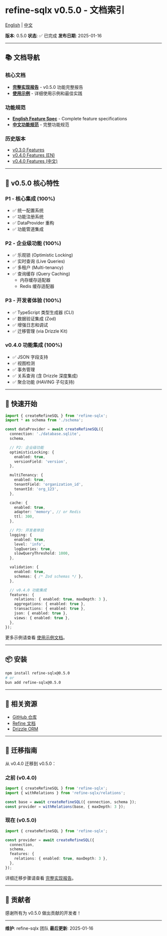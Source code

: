 # refine-sqlx v0.5.0 - 文档索引

[English](./README.md) | [中文](./README_zh-CN.md)

**版本**: 0.5.0
**状态**: ✅ 已完成
**发布日期**: 2025-01-16

---

## 📚 文档导航

### 核心文档
- **[完整实现报告](./FINAL_REPORT.md)** - v0.5.0 功能完整报告
- **[使用示例](./USAGE_EXAMPLES.md)** - 详细使用示例和最佳实践

### 功能规范
- **[English Feature Spec](./FEATURES.md)** - Complete feature specifications
- **[中文功能规范](./FEATURES_zh-CN.md)** - 完整功能规范

### 历史版本
- [v0.3.0 Features](../features/FEATURES_v0.3.0.md)
- [v0.4.0 Features (EN)](../features/FEATURES_v0.4.0.md)
- [v0.4.0 Features (中文)](../features/FEATURES_v0.4.0_zh-CN.md)

---

## 🎯 v0.5.0 核心特性

### P1 - 核心集成 (100%)
- ✅ 统一配置系统
- ✅ 功能注册系统
- ✅ DataProvider 重构
- ✅ 功能管道集成

### P2 - 企业级功能 (100%)
- ✅ 乐观锁 (Optimistic Locking)
- ✅ 实时查询 (Live Queries)
- ✅ 多租户 (Multi-tenancy)
- ✅ 查询缓存 (Query Caching)
  - 内存缓存适配器
  - Redis 缓存适配器

### P3 - 开发者体验 (100%)
- ✅ TypeScript 类型生成器 (CLI)
- ✅ 数据验证集成 (Zod)
- ✅ 增强日志和调试
- ✅ 迁移管理 (via Drizzle Kit)

### v0.4.0 功能集成 (100%)
- ✅ JSON 字段支持
- ✅ 视图检测
- ✅ 事务管理
- ✅ 关系查询 (含 Drizzle 深度集成)
- ✅ 聚合功能 (HAVING 子句支持)

---

## 🚀 快速开始

```typescript
import { createRefineSQL } from 'refine-sqlx';
import * as schema from './schema';

const dataProvider = await createRefineSQL({
  connection: './database.sqlite',
  schema,

  // P2: 企业级功能
  optimisticLocking: {
    enabled: true,
    versionField: 'version',
  },

  multiTenancy: {
    enabled: true,
    tenantField: 'organization_id',
    tenantId: 'org_123',
  },

  cache: {
    enabled: true,
    adapter: 'memory', // or Redis
    ttl: 300,
  },

  // P3: 开发者体验
  logging: {
    enabled: true,
    level: 'info',
    logQueries: true,
    slowQueryThreshold: 1000,
  },

  validation: {
    enabled: true,
    schemas: { /* Zod schemas */ },
  },

  // v0.4.0 功能集成
  features: {
    relations: { enabled: true, maxDepth: 3 },
    aggregations: { enabled: true },
    transactions: { enabled: true },
    json: { enabled: true },
    views: { enabled: true },
  },
});
```

更多示例请查看 [使用示例文档](./USAGE_EXAMPLES.md)。

---

## 📦 安装

```bash
npm install refine-sqlx@0.5.0
# or
bun add refine-sqlx@0.5.0
```

---

## 🔗 相关资源

- [GitHub 仓库](https://github.com/medz/refine-sqlx)
- [Refine 文档](https://refine.dev)
- [Drizzle ORM](https://orm.drizzle.team)

---

## 📝 迁移指南

从 v0.4.0 迁移到 v0.5.0：

### 之前 (v0.4.0)
```typescript
import { createRefineSQL } from 'refine-sqlx';
import { withRelations } from 'refine-sqlx/relations';

const base = await createRefineSQL({ connection, schema });
const provider = withRelations(base, { maxDepth: 3 });
```

### 现在 (v0.5.0)
```typescript
import { createRefineSQL } from 'refine-sqlx';

const provider = await createRefineSQL({
  connection,
  schema,
  features: {
    relations: { enabled: true, maxDepth: 3 },
  },
});
```

详细迁移步骤请查看 [完整实现报告](./FINAL_REPORT.md#-migration-path-from-v040)。

---

## 🎉 贡献者

感谢所有为 v0.5.0 做出贡献的开发者！

---

**维护**: refine-sqlx 团队
**最后更新**: 2025-01-16
